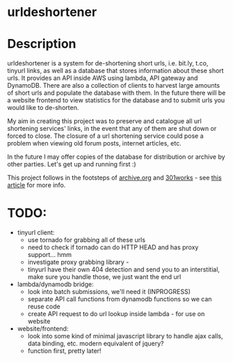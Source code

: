 # urldeshortener

# Description

urldeshortener is a system for de-shortening short urls, i.e. bit.ly, t.co, tinyurl links, as well as a database that stores information about these short urls. It provides an API inside AWS using lambda, API gateway and DynamoDB. There are also a collection of clients to harvest large amounts of short urls and populate the database with them. In the future there will be a website frontend to view statistics for the database and to submit urls you would like to de-shorten.

My aim in creating this project was to preserve and catalogue all url shortening services' links, in the event that any of them are shut down or forced to close. The closure of a url shortening service could pose a problem when viewing old forum posts, internet articles, etc. 

In the future I may offer copies of the database for distribution or archive by other parties. Let's get up and running first :)

This project follows in the footsteps of [archive.org] and [301works] - see [this article] for more info.

# TODO:
- tinyurl client:
  - use tornado for grabbing all of these urls
  - need to check if tornado can do HTTP HEAD and has proxy support... hmm
  - investigate proxy grabbing library - 
  - tinyurl have their own 404 detection and send you to an interstitial, make sure you handle those, we just want the end url
- lambda/dynamodb bridge:
    - look into batch submissions, we'll need it (INPROGRESS)
    - separate API call functions from dynamodb functions so we can reuse code
    - create API request to do url lookup inside lambda - for use on website
- website/frontend:
    - look into some kind of minimal javascript library to handle ajax calls, data binding, etc. modern equivalent of jquery?
    - function first, pretty later!



[this article]: <http://boingboing.net/2009/11/13/url-shorteners-suck.html>
[301works]: <https://archive.org/details/301works-faq>
[archive.org]: <https://archive.org>
